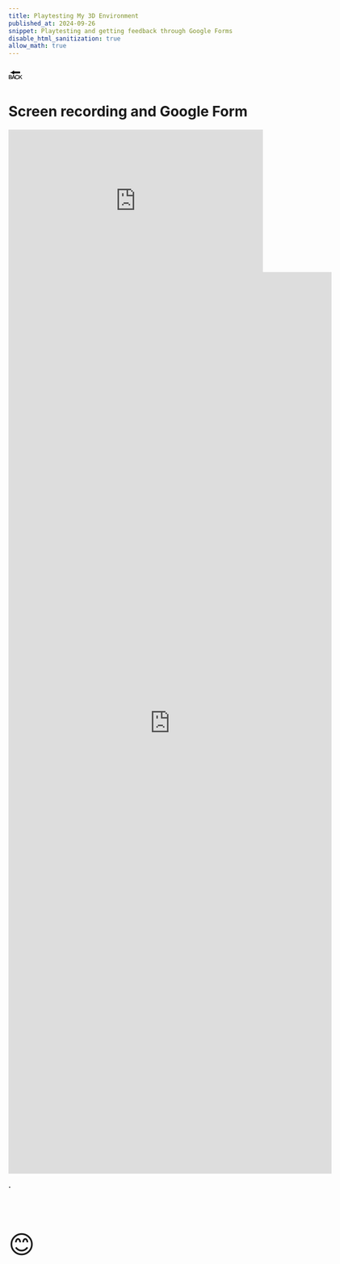 ```yaml
---
title: Playtesting My 3D Environment
published_at: 2024-09-26
snippet: Playtesting and getting feedback through Google Forms
disable_html_sanitization: true
allow_math: true
---
```



<a href="https://julienoh000-dms1-blog-83.deno.dev/" style="text-decoration: none; color: black;"><span style="font-size: 30px;">🔙</span></a>


# Screen recording and Google Form

<div style="padding:55.96% 0 0 0;position:relative;"><iframe src="https://player.vimeo.com/video/1013742889?badge=0&amp;autopause=0&amp;player_id=0&amp;app_id=58479" frameborder="0" allow="autoplay; fullscreen; picture-in-picture; clipboard-write" style="position:absolute;top:0;left:0;width:100%;height:100%;" title="Playtesting screen recording"></iframe></div><script src="https://player.vimeo.com/api/player.js"></script>

<iframe src="https://docs.google.com/forms/d/e/1FAIpQLSecq0XX_GXTV-miH3_p1e1lozc8D2FkxTdfIxp19HKWrEKx7w/viewform?embedded=true" width="640" height="1785" frameborder="0" marginheight="0" marginwidth="0">Loading…</iframe>


<br>

**.**


<br>
<br>
<br>


<span style="font-size: 50px;">😊</span>